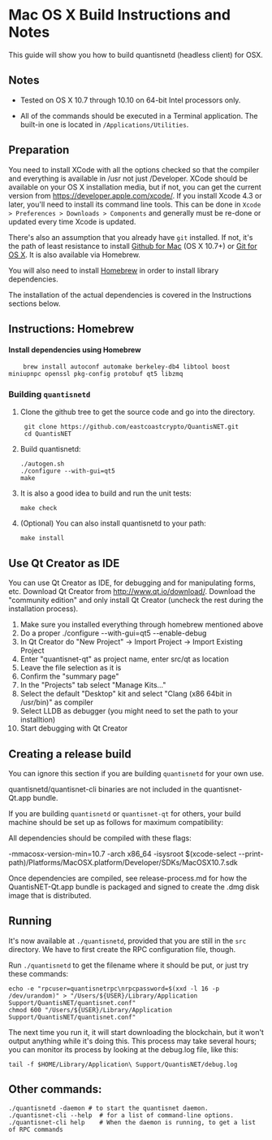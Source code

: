 Mac OS X Build Instructions and Notes
====================================
This guide will show you how to build quantisnetd (headless client) for OSX.

Notes
-----

* Tested on OS X 10.7 through 10.10 on 64-bit Intel processors only.

* All of the commands should be executed in a Terminal application. The
built-in one is located in `/Applications/Utilities`.

Preparation
-----------

You need to install XCode with all the options checked so that the compiler
and everything is available in /usr not just /Developer. XCode should be
available on your OS X installation media, but if not, you can get the
current version from https://developer.apple.com/xcode/. If you install
Xcode 4.3 or later, you'll need to install its command line tools. This can
be done in `Xcode > Preferences > Downloads > Components` and generally must
be re-done or updated every time Xcode is updated.

There's also an assumption that you already have `git` installed. If
not, it's the path of least resistance to install [Github for Mac](https://mac.github.com/)
(OS X 10.7+) or
[Git for OS X](https://code.google.com/p/git-osx-installer/). It is also
available via Homebrew.

You will also need to install [Homebrew](http://brew.sh) in order to install library
dependencies.

The installation of the actual dependencies is covered in the Instructions
sections below.

Instructions: Homebrew
----------------------

#### Install dependencies using Homebrew

        brew install autoconf automake berkeley-db4 libtool boost miniupnpc openssl pkg-config protobuf qt5 libzmq

### Building `quantisnetd`

1. Clone the github tree to get the source code and go into the directory.

        git clone https://github.com/eastcoastcrypto/QuantisNET.git
        cd QuantisNET

2.  Build quantisnetd:

        ./autogen.sh
        ./configure --with-gui=qt5
        make

3.  It is also a good idea to build and run the unit tests:

        make check

4.  (Optional) You can also install quantisnetd to your path:

        make install

Use Qt Creator as IDE
------------------------
You can use Qt Creator as IDE, for debugging and for manipulating forms, etc.
Download Qt Creator from http://www.qt.io/download/. Download the "community edition" and only install Qt Creator (uncheck the rest during the installation process).

1. Make sure you installed everything through homebrew mentioned above
2. Do a proper ./configure --with-gui=qt5 --enable-debug
3. In Qt Creator do "New Project" -> Import Project -> Import Existing Project
4. Enter "quantisnet-qt" as project name, enter src/qt as location
5. Leave the file selection as it is
6. Confirm the "summary page"
7. In the "Projects" tab select "Manage Kits..."
8. Select the default "Desktop" kit and select "Clang (x86 64bit in /usr/bin)" as compiler
9. Select LLDB as debugger (you might need to set the path to your installtion)
10. Start debugging with Qt Creator

Creating a release build
------------------------
You can ignore this section if you are building `quantisnetd` for your own use.

quantisnetd/quantisnet-cli binaries are not included in the quantisnet-Qt.app bundle.

If you are building `quantisnetd` or `quantisnet-qt` for others, your build machine should be set up
as follows for maximum compatibility:

All dependencies should be compiled with these flags:

 -mmacosx-version-min=10.7
 -arch x86_64
 -isysroot $(xcode-select --print-path)/Platforms/MacOSX.platform/Developer/SDKs/MacOSX10.7.sdk

Once dependencies are compiled, see release-process.md for how the QuantisNET-Qt.app
bundle is packaged and signed to create the .dmg disk image that is distributed.

Running
-------

It's now available at `./quantisnetd`, provided that you are still in the `src`
directory. We have to first create the RPC configuration file, though.

Run `./quantisnetd` to get the filename where it should be put, or just try these
commands:

    echo -e "rpcuser=quantisnetrpc\nrpcpassword=$(xxd -l 16 -p /dev/urandom)" > "/Users/${USER}/Library/Application Support/QuantisNET/quantisnet.conf"
    chmod 600 "/Users/${USER}/Library/Application Support/QuantisNET/quantisnet.conf"

The next time you run it, it will start downloading the blockchain, but it won't
output anything while it's doing this. This process may take several hours;
you can monitor its process by looking at the debug.log file, like this:

    tail -f $HOME/Library/Application\ Support/QuantisNET/debug.log

Other commands:
-------

    ./quantisnetd -daemon # to start the quantisnet daemon.
    ./quantisnet-cli --help  # for a list of command-line options.
    ./quantisnet-cli help    # When the daemon is running, to get a list of RPC commands

